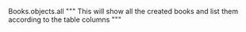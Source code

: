 Books.objects.all
"""
This will show all the created books
and list them according to the table columns
"""